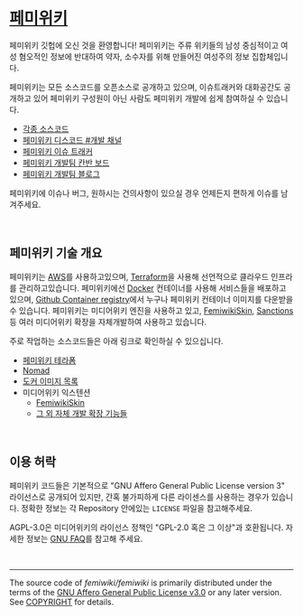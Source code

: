 # [페미위키]

페미위키 깃헙에 오신 것을 환영합니다! 페미위키는 주류 위키들의 남성 중심적이고 여성 혐오적인 정보에 반대하여 약자, 소수자를 위해 만들어진 여성주의 정보 집합체입니다.

페미위키는 모든 소스코드를 오픈소스로 공개하고 있으며, 이슈트래커와 대화공간도
공개하고 있어 페미위키 구성원이 아닌 사람도 페미위키 개발에 쉽게 참여하실 수
있습니다.

- [각종 소스코드](https://github.com/femiwiki/)
- [페미위키 디스코드 #개발 채널](https://discord.gg/umzYjJcbvH)
- [페미위키 이슈 트래커](https://github.com/femiwiki/femiwiki/issues)
- [페미위키 개발팀 칸반 보드](https://github.com/orgs/femiwiki/projects/1)
- [페미위키 개발팀 블로그](https://femiwiki.com/w/Project:%EA%B0%9C%EB%B0%9C_%EB%B8%94%EB%A1%9C%EA%B7%B8)

페미위키에 이슈나 버그, 원하시는 건의사항이 있으실 경우 언제든지 편하게 이슈를
남겨주세요.

&nbsp;

## 페미위키 기술 개요

페미위키는 [AWS]를 사용하고있으며, [Terraform]을 사용해 선언적으로 클라우드
인프라를 관리하고있습니다. 페미위키에선 [Docker] 컨테이너를 사용해 서비스들을
배포하고 있으며, [Github Container registry]에서 누구나 페미위키 컨테이너 이미지를 다운받을 수
있습니다. 페미위키는 미디어위키 엔진을 사용하고 있고, [FemiwikiSkin],
[Sanctions] 등 여러 미디어위키 확장을 자체개발하여 사용하고 있습니다.

[페미위키]: https://femiwiki.com
[aws]: https://aws.amazon.com
[terraform]: https://terraform.io
[docker]: https://docker.com/
[github container registry]: https://github.com/orgs/femiwiki/packages?ecosystem=container
[femiwikiskin]: https://github.com/femiwiki/FemiwikiSkin
[sanctions]: https://github.com/femiwiki/Sanctions

주로 작업하는 소스코드들은 아래 링크로 확인하실 수 있으십니다.

- [페미위키 테라폼](https://github.com/femiwiki/infra)
- [Nomad](https://github.com/femiwiki/nomad)
- [도커 이미지 목록](https://github.com/femiwiki?q=docker-image+archived%3Ano)
- 미디어위키 익스텐션
  - [FemiwikiSkin]
  - [그 외 자체 개발 확장 기능들](https://github.com/femiwiki?q=mediawiki-extension+fork%3Ano)

&nbsp;

## 이용 허락

페미위키 코드들은 기본적으로 "GNU Affero General Public License version 3"
라이선스로 공개되어 있지만, 간혹 불가피하게 다른 라이센스를 사용하는 경우가
있습니다. 정확한 정보는 각 Repository 안에있는 `LICENSE` 파일을 참고해주세요.

AGPL-3.0은 미디어위키의 라이선스 정책인 "GPL-2.0 혹은 그 이상"과 호환됩니다.
자세한 정보는 [GNU FAQ]를 참고해 주세요.

[gnu faq]: https://www.gnu.org/licenses/gpl-faq.en.html#v2v3Compatibility

&nbsp;

---

The source code of _femiwiki/femiwiki_ is primarily distributed under the terms
of the [GNU Affero General Public License v3.0] or any later version. See
[COPYRIGHT] for details.

[gnu affero general public license v3.0]: LICENSE
[copyright]: COPYRIGHT
